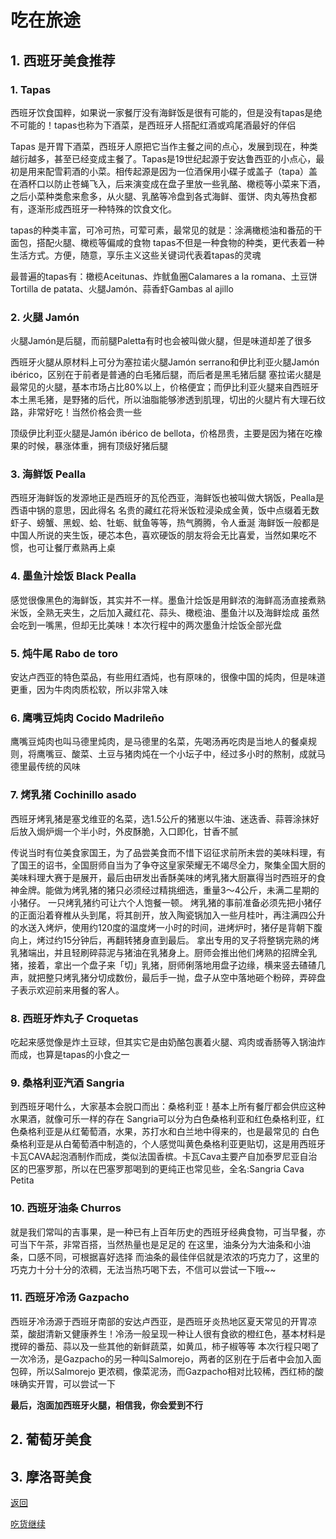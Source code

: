# 吃在旅途

## 1. 西班牙美食推荐

### 1. Tapas
西班牙饮食国粹，如果说一家餐厅没有海鲜饭是很有可能的，但是没有tapas是绝不可能的！tapas也称为下酒菜，是西班牙人搭配红酒或鸡尾酒最好的伴侣

Tapas 是开胃下酒菜，西班牙人原把它当作主餐之间的点心，发展到现在，种类越衍越多，甚至已经变成主餐了。Tapas是19世纪起源于安达鲁西亚的小点心，最初是用来配雪莉酒的小菜。相传起源是因为一位酒保用小碟子或盖子（tapa）盖在酒杯口以防止苍蝇飞入，后来演变成在盘子里放一些乳酪、橄榄等小菜来下酒，之后小菜种类愈来愈多，从火腿、乳酪等冷盘到各式海鲜、蛋饼、肉丸等热食都有，逐渐形成西班牙一种特殊的饮食文化。

tapas的种类丰富，可冷可热，可荤可素，最常见的就是：涂满橄榄油和番茄的干面包，搭配火腿、橄榄等偏咸的食物
tapas不但是一种食物的种类，更代表着一种生活方式。方便，随意，享乐主义这些关键词代表着tapas的灵魂


最普遍的tapas有：橄榄Aceitunas、炸鱿鱼圈Calamares a la romana、土豆饼Tortilla de patata、火腿Jamón、蒜香虾Gambas al ajillo
 
### 2. 火腿 Jamón

火腿Jamón是后腿，而前腿Paletta有时也会被叫做火腿，但是味道却差了很多

西班牙火腿从原材料上可分为塞拉诺火腿Jamón serrano和伊比利亚火腿Jamón ibérico，区别在于前者是普通的白毛猪后腿，而后者是黑毛猪后腿
塞拉诺火腿是最常见的火腿，基本市场占比80%以上，价格便宜；而伊比利亚火腿来自西班牙本土黑毛猪，是野猪的后代，所以油脂能够渗透到肌理，切出的火腿片有大理石纹路，非常好吃！当然价格会贵一些

顶级伊比利亚火腿是Jamón ibérico de bellota，价格昂贵，主要是因为猪在吃橡果的时候，暴涨体重，拥有顶级好猪后腿
  
### 3. 海鲜饭 Pealla
西班牙海鲜饭的发源地正是西班牙的瓦伦西亚，海鲜饭也被叫做大锅饭，Pealla是西语中锅的意思，因此得名
名贵的藏红花将米饭粒浸染成金黄，饭中点缀着无数虾子、螃蟹、黑蚬、蛤、牡蛎、鱿鱼等等，热气腾腾，令人垂涎
海鲜饭一般都是中国人所说的夹生饭，硬芯本色，喜欢硬饭的朋友将会无比喜爱，当然如果吃不惯，也可让餐厅煮熟再上桌
 
 
### 4. 墨鱼汁烩饭 Black Pealla
感觉很像黑色的海鲜饭，其实并不一样。墨鱼汁烩饭是用鲜浓的海鲜高汤直接煮熟米饭，全熟无夹生，之后加入藏红花、蒜头、橄榄油、墨鱼汁以及海鲜烩成
虽然会吃到一嘴黑，但却无比美味！本次行程中的两次墨鱼汁烩饭全部光盘
 
### 5. 炖牛尾 Rabo de toro
安达卢西亚的特色菜品，有些用红酒炖，也有原味的，很像中国的炖肉，但是味道更重，因为牛肉肉质松软，所以非常入味
 
### 6. 鹰嘴豆炖肉 Cocido Madrileño
鹰嘴豆炖肉也叫马德里炖肉，是马德里的名菜，先喝汤再吃肉是当地人的餐桌规则，将鹰嘴豆、酸菜、土豆与猪肉炖在一个小坛子中，经过多小时的熬制，成就马德里最传统的风味
 
### 7. 烤乳猪 Cochinillo asado
西班牙烤乳猪是塞戈维亚的名菜，选1.5公斤的猪崽以牛油、迷迭香、蒜蓉涂抹好后放入焗炉焗一个半小时，外皮酥脆，入口即化，甘香不腻

传说当时有位美食家国王，为了品尝美食而不惜下诏征求前所未尝的美味料理，有了国王的诏书，全国厨师自当为了争夺这皇家荣耀无不竭尽全力，聚集全国大厨的美味料理大赛于是展开，最后由研发出香酥美味的烤乳猪大厨赢得当时西班牙的食神金牌。能做为烤乳猪的猪只必须经过精挑细选，重量3～4公斤，未满二星期的小猪仔。 一只烤乳猪约可让六个人饱餐一顿。 烤乳猪的事前准备必须先把小猪仔的正面沿着脊椎从头到尾，将其剖开，放入陶瓷锅加入一些月桂叶，再注满四公升的水送入烤炉，使用约120度的温度烤一小时的时间，进烤炉时，猪仔是背朝下腹向上，烤过约15分钟后，再翻转猪身直到最后。 拿出专用的叉子将整锅完熟的烤乳猪端出，并且轻刷碎蒜泥与猪油在乳猪身上。厨师会推出他们烤熟的招牌全乳猪，接着，拿出一个盘子来「切」乳猪，厨师俐落地用盘子边缘，横来竖去碴碴几声，就把整只烤乳猪分切成数份，最后手一抛，盘子从空中落地砸个粉碎，弄碎盘子表示欢迎前来用餐的客人。

### 8. 西班牙炸丸子 Croquetas
吃起来感觉像是炸土豆球，但其实它是由奶酪包裹着火腿、鸡肉或香肠等入锅油炸而成，也算是tapas的小食之一
 
### 9. 桑格利亚汽酒 Sangria
到西班牙喝什么，大家基本会脱口而出：桑格利亚！基本上所有餐厅都会供应这种水果酒，就像可乐一样的存在
Sangria可以分为白色桑格利亚和红色桑格利亚，红色桑格利亚是从红葡萄酒，水果，苏打水和白兰地中得来的，也是最常见的
白色桑格利亚是从白葡萄酒中制造的，个人感觉叫黄色桑格利亚更贴切，这是用西班牙卡瓦CAVA起泡酒制作而成，类似法国香槟。卡瓦Cava主要产自加泰罗尼亚自治区的巴塞罗那，所以在巴塞罗那喝到的更纯正也常见些，全名:Sangria Cava Petita
 

### 10. 西班牙油条 Churros
就是我们常叫的吉事果，是一种已有上百年历史的西班牙经典食物，可当早餐，亦可当下午茶，非常百搭，当然热量也是足足的
在这里，油条分为大油条和小油条，口感不同，可根据喜好选择
而油条的最佳伴侣就是浓浓的巧克力了，这里的巧克力十分十分的浓稠，无法当热巧喝下去，不信可以尝试一下哦~~
 
### 11. 西班牙冷汤 Gazpacho
西班牙冷汤源于西班牙南部的安达卢西亚，是西班牙炎热地区夏天常见的开胃凉菜，酸甜清新又健康养生！冷汤一般呈现一种让人很有食欲的橙红色，基本材料是搅碎的番茄、蒜以及一些其他的新鲜蔬菜，如黄瓜，柿子椒等等
本次行程只喝了一次冷汤，是Gazpacho的另一种叫Salmorejo，两者的区别在于后者中会加入面包碎，所以Salmorejo 更浓稠，像菜泥汤，而Gazpacho相对比较稀，西红柿的酸味确实开胃，可以尝试一下

**最后，泡面加西班牙火腿，相信我，你会爱到不行**

## 2. 葡萄牙美食

## 3. 摩洛哥美食

[返回](https://keeperlu.github.io/food.html)                                                                       

[吃货继续](https://keeperlu.github.io/restaurants-esp.html)


